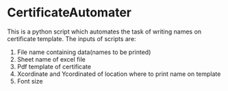 # CertificateAutomater
This is a python script which automates the task of writing names on certificate template.
The inputs of scripts are:
1. File name containing data(names to be printed)
2. Sheet name of excel file
3. Pdf template of certificate
4. Xcordinate and Ycordinated of location where to print name on template
5. Font size

